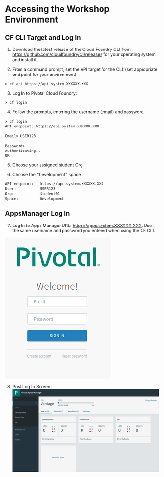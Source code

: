 [login]: img/login.png "PCF Login"
[appManagerHome]: img/appManagerHome.png "AppManager Home"

# Accessing the Workshop Environment

## CF CLI Target and Log In

1. Download the latest release of the Cloud Foundry CLI from https://github.com/cloudfoundry/cli/releases for your operating system and install it.

2. From a command prompt, set the API target for the CLI: (set appropriate end point for your environment)
```
> cf api https://api.system.XXXXXX.XXX
```
3. Log In to Pivotal Cloud Foundry:
```
> cf login
```
4. Follow the prompts, entering the username (email) and password.
```
> cf login
API endpoint: https://api.system.XXXXXX.XXX

Email> USER123

Password>
Authenticating...
OK
```
5. Choose your assigned student Org

6. Choose the "Development" space
```
API endpoint:   https://api.system.XXXXXX.XXX
User:           USER123
Org:            Student01
Space:          Development
```
## AppsManager Log In

7. Log In to Apps Manager URL: https://apps.system.XXXXXX.XXX. Use the same username and password you entered when using the CF CLI.

![alt text][login]

8. Post Log In Screen:
![alt text][appManagerHome]